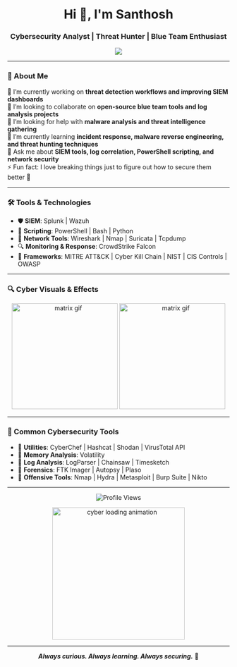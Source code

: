 <h1 align="center">Hi 👋, I'm Santhosh</h1>
<h3 align="center">Cybersecurity Analyst | Threat Hunter | Blue Team Enthusiast</h3>

<p align="center">
  <img src="https://readme-typing-svg.demolab.com?font=Fira+Code&size=22&pause=1000&color=36BCF7&vCenter=true&width=435&lines=Cybersecurity+Analyst;Threat+Hunter;Malware+Analysis+Learner;SIEM+Wizard;Blue+Team+Lover"/>
</p>

---

### 👋 About Me

🔭 I’m currently working on **threat detection workflows and improving SIEM dashboards**  
👯 I’m looking to collaborate on **open-source blue team tools and log analysis projects**  
🤝 I’m looking for help with **malware analysis and threat intelligence gathering**  
🌱 I’m currently learning **incident response, malware reverse engineering, and threat hunting techniques**  
💬 Ask me about **SIEM tools, log correlation, PowerShell scripting, and network security**  
⚡ Fun fact: I love breaking things just to figure out how to secure them better 🔐

---

### 🛠️ Tools & Technologies

- 🛡️ **SIEM**: Splunk | Wazuh   
- 🧰 **Scripting**: PowerShell | Bash | Python  
- 📡 **Network Tools**: Wireshark | Nmap | Suricata | Tcpdump  
- 🔍 **Monitoring & Response**: CrowdStrike Falcon 
- 🧱 **Frameworks**: MITRE ATT&CK | Cyber Kill Chain | NIST | CIS Controls | OWASP

---

### 🔍 Cyber Visuals & Effects

<p align="center">
  <img src="https://media.giphy.com/media/v1.Y2lkPTc5MGI3NjExcTZtcHZmbTZkcnBjNjJ2MTFuc3pzMzYzOTYzNWJpMG94eTFvcGlnYSZlcD12MV9naWZzX3NlYXJjaCZjdD1n/FtLZ05FBnC48uYGzuO/giphy.gif" width="240" alt="matrix gif"/>
  <img src="https://media3.giphy.com/media/v1.Y2lkPTc5MGI3NjExcm1vajhtb3lvYW9qYnZ0M2FzdjlxcjVjMmh1c2VqMnlkYXI3ZHJtMiZlcD12MV9pbnRlcm5hbF9naWZfYnlfaWQmY3Q9Zw/RDZo7znAdn2u7sAcWH/giphy.gif" width="240" alt="matrix gif" />
</p>

---

### 🧰 Common Cybersecurity Tools

- 🔧 **Utilities**: CyberChef | Hashcat | Shodan | VirusTotal API
- 🧠 **Memory Analysis**: Volatility 
- 📑 **Log Analysis**: LogParser | Chainsaw | Timesketch
- 📜 **Forensics**: FTK Imager | Autopsy | Plaso
- 🧨 **Offensive Tools**: Nmap | Hydra | Metasploit | Burp Suite | Nikto

---

<p align="center">
  <img src="https://komarev.com/ghpvc/?username=santhosh&label=Profile%20views&color=0e75b6&style=flat&count=153" alt="Profile Views" />
</p>

<p align="center">
  <img src="https://media.giphy.com/media/yoJC2El7xJkYCadlWE/giphy.gif" width="300" alt="cyber loading animation" />
</p>

---

<p align="center">
  <strong><i>Always curious. Always learning. Always securing.</i></strong> 🔐
</p>
